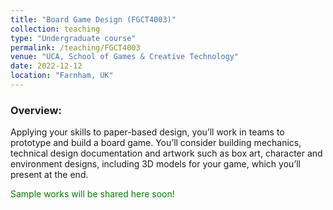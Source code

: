 ```yaml
---
title: "Board Game Design (FGCT4003)"
collection: teaching
type: "Undergraduate course"
permalink: /teaching/FGCT4003
venue: "UCA, School of Games & Creative Technology"
date: 2022-12-12
location: "Farnham, UK"
---
```



### Overview:

Applying your skills to paper-based design, you’ll work in teams to prototype and build a board game. You’ll consider building mechanics, technical design
documentation and artwork such as box art, character and environment designs, including 3D models for your game, which you’ll present at the end.

<span style="color:green">Sample works will be shared here soon!</span>

